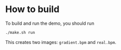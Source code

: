 # How to build

To build and run the demo, you should run

```sh
./make.sh run
```

This creates two images: `gradient.bpm` and `real.bpm`.

